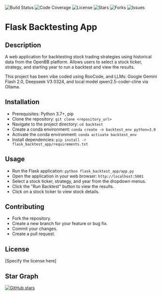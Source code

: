 ![Build Status](https://github.com/Marx2/backtest/actions/workflows/build.yml/badge.svg)
![Code Coverage](https://img.shields.io/codecov/c/github/Marx2/backtest)
![License](https://img.shields.io/github/license/Marx2/backtest)
![Stars](https://img.shields.io/github/stars/Marx2/backtest?style=social)
![Forks](https://img.shields.io/github/forks/Marx2/backtest?style=social)
![Issues](https://img.shields.io/github/issues/Marx2/backtest)

# Flask Backtesting App

## Description

A web application for backtesting stock trading strategies using historical data from the OpenBB platform.
Allows users to select a stock ticker, strategy, and starting year to run a backtest and view the results.

This project has been vibe coded using RooCode, and LLMs: Google Gemini Flash 2.0, Deepseek V3 0324, and local model qwen2.5-coder-cline via Ollama.

## Installation

*   Prerequisites: Python 3.7+, pip
*   Clone the repository: `git clone <repository_url>`
*   Navigate to the project directory: `cd backtest`
*   Create a conda environment: `conda create -n backtest_env python=3.9`
*   Activate the conda environment: `conda activate backtest_env`
*   Install dependencies: `pip install -r flask_backtest_app/requirements.txt`

## Usage

*   Run the Flask application: `python flask_backtest_app/app.py`
*   Open the application in your web browser: `http://localhost:5001`
*   Select a stock ticker, strategy, and year from the dropdown menus.
*   Click the "Run Backtest" button to view the results.
*   Click on a stock ticker to view stock details.

## Contributing

*   Fork the repository.
*   Create a new branch for your feature or bug fix.
*   Commit your changes.
*   Create a pull request.

## License

[Specify the license here]

## Star Graph

[![GitHub stars](https://starchart.cc/Marx2/backtest.svg)](https://starchart.cc/Marx2/backtest)